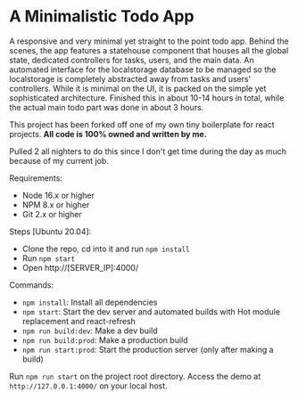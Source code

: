 # A Minimalistic Todo App

A responsive and very minimal yet straight to the point todo app.
Behind the scenes, the app features a statehouse component that houses all the global state, dedicated controllers for tasks, users, and the main data. An automated interface for the localstorage database to be managed so the localstorage is completely abstracted away from tasks and users' controllers. While it is minimal on the UI, it is packed on the simple yet sophisticated architecture.
Finished this in about 10-14 hours in total, while the actual main todo part was done in about 3 hours.

This project has been forked off one of my own tiny boilerplate for react projects. <b>All code is 100% owned and written by me.</b>

Pulled 2 all nighters to do this since I don't get time during the day as much because of my current job.

Requirements:
- Node 16.x or higher
- NPM 8.x or higher
- Git 2.x or higher

Steps [Ubuntu 20.04]:
- Clone the repo, cd into it and run `npm install`
- Run `npm start`
- Open http://[SERVER_IP]:4000/

Commands:
- `npm install`: Install all dependencies
- `npm start`: Start the dev server and automated builds with Hot module replacement and react-refresh
- `npm run build:dev`: Make a dev build
- `npm run build:prod`: Make a production build
- `npm run start:prod`: Start the production server (only after making a build)

Run `npm run start` on the project root directory.
Access the demo at `http://127.0.0.1:4000/` on your local host.
